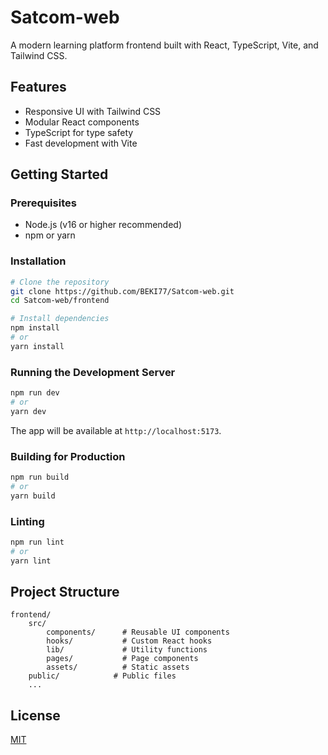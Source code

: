 # Satcom-web

A modern learning platform frontend built with React, TypeScript, Vite, and Tailwind CSS.

## Features

- Responsive UI with Tailwind CSS
- Modular React components
- TypeScript for type safety
- Fast development with Vite

## Getting Started

### Prerequisites

- Node.js (v16 or higher recommended)
- npm or yarn

### Installation

```bash
# Clone the repository
git clone https://github.com/BEKI77/Satcom-web.git
cd Satcom-web/frontend

# Install dependencies
npm install
# or
yarn install
```

### Running the Development Server

```bash
npm run dev
# or
yarn dev
```

The app will be available at `http://localhost:5173`.

### Building for Production

```bash
npm run build
# or
yarn build
```

### Linting

```bash
npm run lint
# or
yarn lint
```

## Project Structure

```
frontend/
	src/
		components/      # Reusable UI components
		hooks/           # Custom React hooks
		lib/             # Utility functions
		pages/           # Page components
		assets/          # Static assets
	public/            # Public files
	...
```

## License

[MIT](LICENSE)
